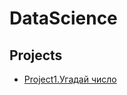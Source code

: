 # DataScience

## Projects

* [Project1.Угадай число](https://github.com/ofiodorova/DataScience/tree/main/Project1)